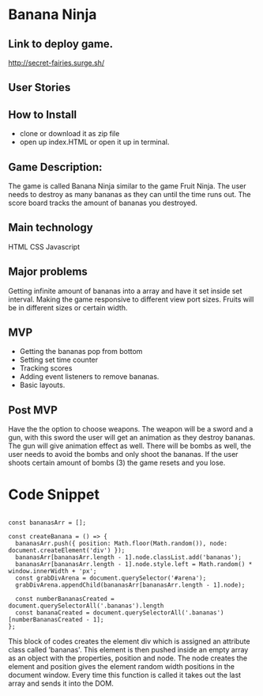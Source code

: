 # Banana Ninja

## Link to deploy game.
 http://secret-fairies.surge.sh/

## User Stories

## How to Install
- clone or download it as zip file
- open up index.HTML or open it up in terminal.

## Game Description:

The game is called Banana Ninja similar to the game Fruit Ninja.
The user needs to destroy as many bananas as they can until the time runs out.
The score board tracks the amount of bananas you destroyed.

## Main technology

HTML
CSS
Javascript

## Major problems

Getting infinite amount of bananas into a array and have it set inside set interval.
Making the game responsive to different view port sizes. Fruits will be in different sizes or certain width.


## MVP
- Getting the bananas pop from bottom
- Setting set time counter
- Tracking scores
- Adding event listeners to remove bananas.
- Basic layouts.

## Post MVP

Have the the option to choose weapons. The weapon will be a sword and a gun, with this sword the user will get an animation as they destroy bananas. The gun will give animation effect as well. There will be bombs as well, the user needs to avoid the bombs and only shoot the bananas. If the user shoots certain amount of bombs (3) the game resets and you lose.

# Code Snippet
```

const bananasArr = [];

const createBanana = () => {
  bananasArr.push({ position: Math.floor(Math.random()), node: document.createElement('div') });
  bananasArr[bananasArr.length - 1].node.classList.add('bananas');
  bananasArr[bananasArr.length - 1].node.style.left = Math.random() * window.innerWidth + 'px';
  const grabDivArena = document.querySelector('#arena');
  grabDivArena.appendChild(bananasArr[bananasArr.length - 1].node);

  const numberBananasCreated = document.querySelectorAll('.bananas').length
  const bananaCreated = document.querySelectorAll('.bananas')[numberBananasCreated - 1];
};

```
This block of codes creates the element div which is assigned an attribute class called 'bananas'. This element is then pushed inside an empty array as an object with the properties, position and node. The node creates the element and position gives the element random width positions in the document window. Every time this function is called it takes out the last array and sends it into the DOM.
